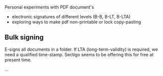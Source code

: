 Personal experiments with PDF document's
* electronic signatures of different levels (B-B, B-LT, B-LTA)
* exploring ways to make pdf non-printable or lock copy-pasting


## Bulk signing

E-signs all documents in a folder.
If LTA (long-term-validity) is required, we need a qualified time-stamp.
Sectigo seems to be offering this for free at present time.


...

